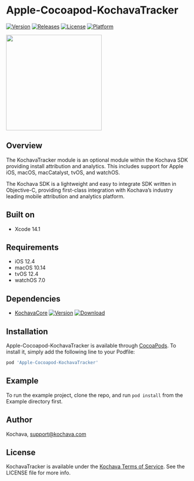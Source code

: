 # Apple-Cocoapod-KochavaTracker

[![Version](https://img.shields.io/cocoapods/v/Apple-Cocoapod-KochavaTracker.svg?style=flat)](http://cocoapods.org/pods/Apple-Cocoapod-KochavaTracker)
[![Releases](https://img.shields.io/github/v/release/kochava/Apple-SwiftPackage-KochavaTracker?include_prereleases&sort=semver)](https://github.com/Kochava/Apple-SwiftPackage-KochavaTracker/releases)
[![License](https://img.shields.io/cocoapods/l/Apple-Cocoapod-KochavaTracker.svg?style=flat)](http://cocoapods.org/pods/Apple-Cocoapod-KochavaTracker)
[![Platform](https://img.shields.io/cocoapods/p/Apple-Cocoapod-KochavaTracker.svg?style=flat)](http://cocoapods.org/pods/Apple-Cocoapod-KochavaTracker)

<img src="https://storage.googleapis.com/kochava-web/2016/07/Kochava-horizontal-black-800x154.png" width="260" />

## Overview

The KochavaTracker module is an optional module within the Kochava SDK providing install attribution and analytics.  This includes support for Apple iOS, macOS, macCatalyst, tvOS, and watchOS.

The Kochava SDK is a lightweight and easy to integrate SDK written in Objective-C, providing first-class integration with Kochava’s industry leading mobile attribution and analytics platform.

## Built on

* Xcode 14.1

## Requirements

* iOS 12.4
* macOS 10.14
* tvOS 12.4
* watchOS 7.0

## Dependencies

* [KochavaCore](https://cocoapods.org/pods/Apple-Cocoapod-KochavaCore)
[![Version](https://img.shields.io/cocoapods/v/Apple-Cocoapod-KochavaCore.svg?style=flat)](https://cocoapods.org/pods/Apple-Cocoapod-KochavaCore) [![Download](https://img.shields.io/github/v/release/kochava/Apple-SwiftPackage-KochavaCore?include_prereleases&sort=semver)](https://github.com/Kochava/Apple-SwiftPackage-KochavaCore/releases)

## Installation

Apple-Cocoapod-KochavaTracker is available through [CocoaPods](http://cocoapods.org).
To install it, simply add the following line to your Podfile:

```ruby
pod 'Apple-Cocoapod-KochavaTracker'
```

## Example

To run the example project, clone the repo, and run `pod install` from the Example directory first.

## Author

Kochava, support@kochava.com

## License

KochavaTracker is available under the [Kochava Terms of Service](https://www.kochava.com/terms-of-service/). See the LICENSE file for more info.
